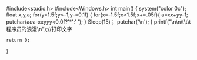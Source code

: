 #include<studio.h>
#include<Windows.h>
int main()
{
    system("color 0c");
    float x,y,a;
    for(y=1.5f;y>-1;y-=0.1f)
    {
        for(x=-1.5f;x<1.5f;x+=.05f){
            a=x*x+y*y-1;
            putchar(a*a*a-x*x*y*y*y<0.0f?'*':' ');
        }
        Sleep(15)；
        putchar('\n');
    }
    printf("\n\n\t\t\t程序员的浪漫\n");//打印文字

    return 0;
}
